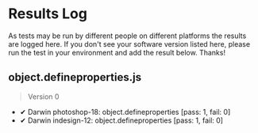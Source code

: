 # Results Log

As tests may be run by different people on different platforms the results are logged here. If you don't see your software version listed here, please run the test in your environment and add the result below. Thanks!

## object.defineproperties.js

> Version 0

- ✔ Darwin photoshop-18: object.defineproperties [pass: 1, fail: 0]
- ✔ Darwin indesign-12: object.defineproperties [pass: 1, fail: 0]
